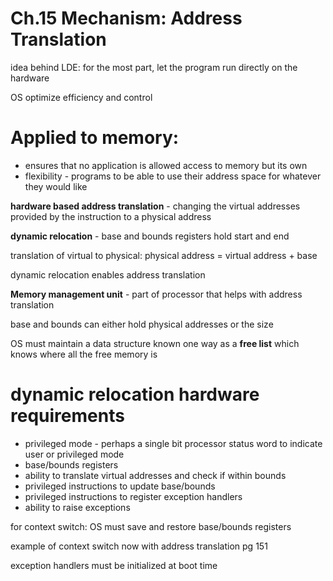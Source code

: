 # Ch.15 Mechanism: Address Translation

idea behind LDE: for the most part, let the program run directly on the hardware

OS optimize efficiency and control

Applied to memory:
=================
- ensures that no application is allowed access to memory but its own
- flexibility - programs to be able to use their address space for whatever they would like 

**hardware based address translation** - changing the virtual addresses provided by the instruction to a physical address 

**dynamic relocation** - base and bounds registers hold start and end 

translation of virtual to physical:
physical address = virtual address + base

dynamic relocation enables address translation

**Memory management unit** - part of processor that helps with address translation

base and bounds can either hold physical addresses or the size

OS must maintain a data structure known one way as a **free list** which knows where all the free memory is

dynamic relocation hardware requirements
=======================================
- privileged mode - perhaps a single bit processor status word to indicate user or privileged mode
- base/bounds registers
- ability to translate virtual addresses and check if within bounds
- privileged instructions to update base/bounds
- privileged instructions to register exception handlers
- ability to raise exceptions

for context switch: OS must save and restore base/bounds registers

example of context switch now with address translation pg 151

exception handlers must be initialized at boot time


